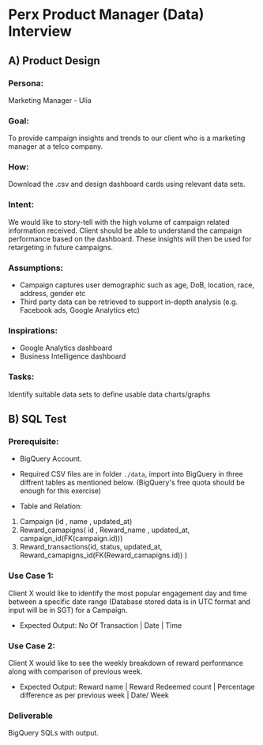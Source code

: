 # Perx Product Manager (Data) Interview

## A) Product Design

### Persona: 

Marketing Manager - Ulia

### Goal: 

To provide campaign insights and trends to our client who is a marketing manager at a telco company.

### How: 

Download the .csv and design dashboard cards using relevant data sets. 

### Intent: 

We would like to story-tell with the high volume of campaign related information received. Client should be able to understand the campaign performance based on the dashboard. These insights will then be used for retargeting in future campaigns.

### Assumptions:

- Campaign captures user demographic such as age, DoB, location, race, address, gender etc
- Third party data can be retrieved to support in-depth analysis (e.g. Facebook ads, Google Analytics etc)

### Inspirations:

- Google Analytics dashboard
- Business Intelligence dashboard

### Tasks:

Identify suitable data sets to define usable data charts/graphs

## B) SQL Test

### Prerequisite:

* BigQuery Account.
* Required CSV files are in folder `./data`, import into BigQuery in three diffrent tables as mentioned below. (BigQuery's free quota should be enough for this exercise)

* Table and Relation:
 1.  Campaign (id , name , updated_at)
 2.  Reward_camapigns( id , Reward_name , updated_at, campaign_id(FK(campaign.id)))
 3.  Reward_transactions(id, status, updated_at, Reward_camapigns_id(FK(Reward_camapigns.id)) )

### Use Case 1:

Client X would like to identify the most popular engagement day and time between a specific date range (Database stored data is in UTC format and input will be in SGT) for a Campaign.
 
   * Expected Output:
           No Of Transaction | Date | Time 

### Use Case 2:
         
Client X would like to see the weekly breakdown of reward performance along with comparison of previous week.

   * Expected Output:
          Reward name | Reward Redeemed count | Percentage difference as per previous week | Date/ Week 

### Deliverable

BigQuery SQLs with output.
